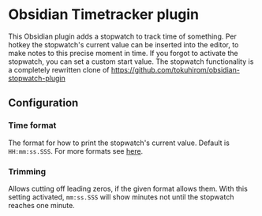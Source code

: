 # Obsidian Timetracker plugin

This Obsidian plugin adds a stopwatch to track time of something. Per hotkey the stopwatch's current value can be inserted into the editor, to make notes to 
this precise moment in time. If you forgot to activate the stopwatch, you can set a custom start value.
The stopwatch functionality is a completely rewritten clone of https://github.com/tokuhirom/obsidian-stopwatch-plugin

## Configuration

### Time format

The format for how to print the stopwatch's current value. Default is `HH:mm:ss.SSS`. For more formats see [here](https://github.com/jsmreese/moment-duration-format#template-string). 

### Trimming

Allows cutting off leading zeros, if the given format allows them. With this setting activated, `mm:ss.SSS` will show minutes not until the stopwatch reaches one minute.

